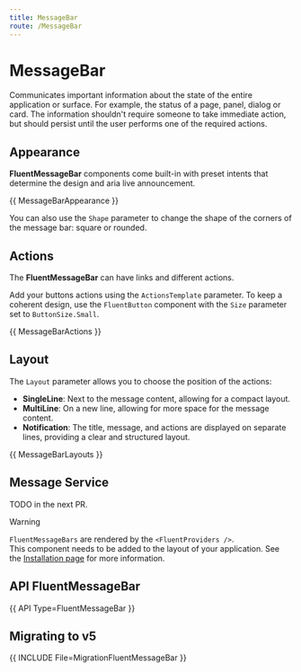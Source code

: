```yaml
---
title: MessageBar
route: /MessageBar
---
```


# MessageBar

Communicates important information about the state of the entire application or surface.
For example, the status of a page, panel, dialog or card.
The information shouldn't require someone to take immediate action, but should persist until
the user performs one of the required actions.

## Appearance

**FluentMessageBar** components come built-in with preset intents that determine the design and aria live announcement.

{{ MessageBarAppearance }}

You can also use the `Shape` parameter to change the shape of the corners of the message bar: square or rounded.

## Actions

The **FluentMessageBar** can have links and different actions.

Add your buttons actions using the `ActionsTemplate` parameter.
To keep a coherent design, use the `FluentButton` component with the `Size` parameter set to `ButtonSize.Small`.

{{ MessageBarActions }}

## Layout

The `Layout` parameter allows you to choose the position of the actions:
  - **SingleLine**: Next to the message content, allowing for a compact layout.
  - **MultiLine**: On a new line, allowing for more space for the message content.
  - **Notification**: The title, message, and actions are displayed on separate lines, providing a clear and structured layout.

{{ MessageBarLayouts }}

## Message Service

TODO in the next PR.

> [!WARNING]
> `FluentMessageBars` are rendered by the `<FluentProviders />`.  
> This component needs to be added to the layout of your application.
> See the [Installation page](/installation) for more information.


## API FluentMessageBar

{{ API Type=FluentMessageBar }}

## Migrating to v5

{{ INCLUDE File=MigrationFluentMessageBar }}
